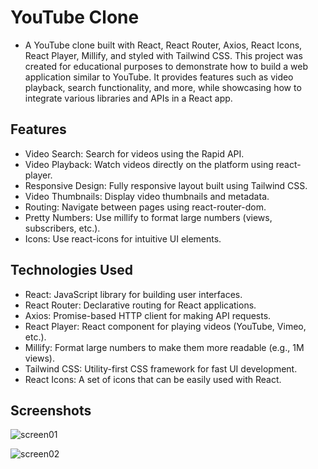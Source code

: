 # YouTube Clone

- A YouTube clone built with React, React Router, Axios, React Icons, React Player, Millify, and styled with Tailwind CSS. This project was created for educational purposes to demonstrate how to build a web application similar to YouTube. It provides features such as video playback, search functionality, and more, while showcasing how to integrate various libraries and APIs in a React app.

## Features

- Video Search: Search for videos using the Rapid API.
- Video Playback: Watch videos directly on the platform using react-player.
- Responsive Design: Fully responsive layout built using Tailwind CSS.
- Video Thumbnails: Display video thumbnails and metadata.
- Routing: Navigate between pages using react-router-dom.
- Pretty Numbers: Use millify to format large numbers (views, subscribers, etc.).
- Icons: Use react-icons for intuitive UI elements.

## Technologies Used

- React: JavaScript library for building user interfaces.
- React Router: Declarative routing for React applications.
- Axios: Promise-based HTTP client for making API requests.
- React Player: React component for playing videos (YouTube, Vimeo, etc.).
- Millify: Format large numbers to make them more readable (e.g., 1M views).
- Tailwind CSS: Utility-first CSS framework for fast UI development.
- React Icons: A set of icons that can be easily used with React.

## Screenshots

![screen01](https://github.com/user-attachments/assets/6362230b-b65d-4f68-9d13-fdadb3ca0078)

![screen02](https://github.com/user-attachments/assets/4ef31f9e-cd80-4fed-b83d-0e5b9b15617a)

